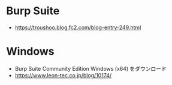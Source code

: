 # Burp Suite
- https://troushoo.blog.fc2.com/blog-entry-249.html

# Windows
- Burp Suite Community Edition Windows (x64) をダウンロード
- https://www.leon-tec.co.jp/blog/10174/
